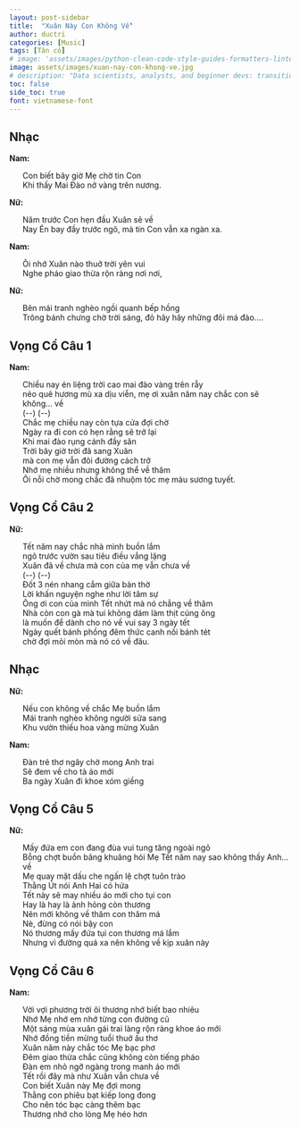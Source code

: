 ```yaml
---
layout: post-sidebar
title:  "Xuân Này Con Không Về"
author: ductri
categories: [Music]
tags: [Tân cổ]
# image: 'assets/images/python-clean-code-style-guides-formatters-linters.webp'
image: assets/images/xuan-nay-con-khong-ve.jpg
# description: "Data scientists, analysts, and beginner devs: transition from 'coder' to 'software engineer' and learn to ship code."
toc: false
side_toc: true
font: vietnamese-font
---
```


## Nhạc
**Nam:**

<ul style="list-style-type: none;">
  <li>Con biết bây giờ Mẹ chờ tin Con</li>
  <li>Khi thấy Mai Đào nở vàng trên nương.</li>
</ul>

**Nữ:**

<ul style="list-style-type: none;">
  <li>Năm trước Con hẹn đầu Xuân sẽ về</li>
  <li>Nay Én bay đầy trước ngõ, mà tin Con vẫn xa ngàn xa.</li>
</ul>

**Nam:**

<ul style="list-style-type: none;">
  <li>Ôi nhớ Xuân nào thuở trời yên vui</li>
  <li>Nghe pháo giao thừa rộn ràng nơi nơi,</li>
</ul>

**Nữ:**

<ul style="list-style-type: none;">
  <li>Bên mái tranh nghèo ngồi quanh bếp hồng</li>
  <li>Trông bánh chưng chờ trời sáng, đỏ hây hây những đôi má đào....</li>
</ul>

## Vọng Cổ Câu 1

**Nam:**

<ul style="list-style-type: none;">
  <li>Chiều nay én liệng trời cao mai đào vàng trên rẫy</li>
  <li>nẻo quê hương mù xa dịu viễn, mẹ ơi xuân năm nay chắc con sẽ không... về</li>
  <li>(--) (--)</li>
  <li>Chắc mẹ chiều nay còn tựa cửa đợi chờ</li>
  <li>Ngày ra đi con có hẹn rằng sẽ trở lại</li>
  <li>Khi mai đào rụng cánh đầy sân</li>
  <li>Trời bây giờ trời đã sang Xuân</li>
  <li>mà con mẹ vẫn đôi đường cách trở</li>
  <li>Nhớ mẹ nhiều nhưng không thể về thăm</li>
  <li>Ôi nỗi chờ mong chắc đã nhuộm tóc mẹ màu sương tuyết.</li>
</ul>

## Vọng Cổ Câu 2

**Nữ:**

<ul style="list-style-type: none;">
  <li>Tết năm nay chắc nhà mình buồn lắm</li>
  <li>ngõ trước vườn sau tiêu điều vắng lặng</li>
  <li>Xuân đã về chưa mà con của mẹ vẫn chưa về</li>
  <li>(--) (--)</li>
  <li>Đốt 3 nén nhang cắm giữa bàn thờ</li>
  <li>Lời khấn nguyện nghe như lời tâm sự</li>
  <li>Ông ơi con của mình Tết nhứt mà nó chẳng về thăm</li>
  <li>Nhà còn con gà mà tui không dám làm thịt cúng ông</li>
  <li>là muốn để dành cho nó về vui say 3 ngày tết</li>
  <li>Ngày quết bánh phồng đêm thức canh nồi bánh tét</li>
  <li>chờ đợi mỏi mòn mà nó có về đâu.</li>
</ul>

## Nhạc
**Nữ:**

<ul style="list-style-type: none;">
  <li>Nếu con không về chắc Mẹ buồn lắm</li>
  <li>Mái tranh nghèo không người sửa sang</li>
  <li>Khu vườn thiếu hoa vàng mừng Xuân</li>
</ul>

**Nam:**

<ul style="list-style-type: none;">
  <li>Đàn trẻ thơ ngây chờ mong Anh trai</li>
  <li>Sẽ đem về cho tà áo mới</li>
  <li>Ba ngày Xuân đi khoe xóm giềng</li>
</ul>

## Vọng Cổ Câu 5

**Nữ:**

<ul style="list-style-type: none;">
  <li>Mấy đứa em con đang đùa vui tung tăng ngoài ngõ</li>
  <li>Bỗng chợt buồn bâng khuâng hỏi Mẹ Tết năm nay sao không thấy Anh... về</li>
  <li>Mẹ quay mặt dấu che ngấn lệ chợt tuôn trào</li>
  <li>Thằng Út nói Anh Hai có hứa</li>
  <li>Tết này sẽ may nhiều áo mới cho tụi con</li>
  <li>Hay là hay là ảnh hỏng còn thương</li>
  <li>Nên mới không về thăm con thăm má</li>
  <li>Nè, đừng có nói bậy con</li>
  <li>Nó thương mấy đứa tụi con thương má lắm</li>
  <li>Nhưng vì đường quá xa nên không về kịp xuân này</li>
</ul>

## Vọng Cổ Câu 6

**Nam:**

<ul style="list-style-type: none;">
  <li>Vời vợi phương trời ôi thương nhớ biết bao nhiêu</li>
  <li>Nhớ Mẹ nhớ em nhớ từng con đường cũ</li>
  <li>Một sáng mùa xuân gái trai làng rộn ràng khoe áo mới</li>
  <li>Nhớ đồng tiền mừng tuổi thuở ấu thơ</li>
  <li>Xuân năm này chắc tóc Mẹ bạc phơ</li>
  <li>Đêm giao thừa chắc cũng không còn tiếng pháo</li>
  <li>Đàn em nhỏ ngỡ ngàng trong manh áo mới</li>
  <li>Tết rồi đây mà như Xuân vẫn chưa về</li>
  <li>Con biết Xuân này Mẹ đợi mong</li>
  <li>Thằng con phiêu bạt kiếp long đong</li>
  <li>Cho nên tóc bạc càng thêm bạc</li>
  <li>Thương nhớ cho lòng Mẹ héo hơn</li>
</ul>

